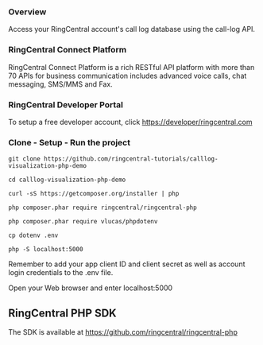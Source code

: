### Overview
Access your RingCentral account's call log database using the call-log API.

### RingCentral Connect Platform
RingCentral Connect Platform is a rich RESTful API platform with more than 70 APIs for business communication includes advanced voice calls, chat messaging, SMS/MMS and Fax.

### RingCentral Developer Portal
To setup a free developer account, click [https://developer/ringcentral.com](here)

### Clone - Setup - Run the project
```
git clone https://github.com/ringcentral-tutorials/calllog-visualization-php-demo

cd calllog-visualization-php-demo

curl -sS https://getcomposer.org/installer | php

php composer.phar require ringcentral/ringcentral-php

php composer.phar require vlucas/phpdotenv

cp dotenv .env

php -S localhost:5000
```
Remember to add your app client ID and client secret as well as account login credentials to the .env file.

Open your Web browser and enter localhost:5000

## RingCentral PHP SDK
The SDK is available at https://github.com/ringcentral/ringcentral-php
